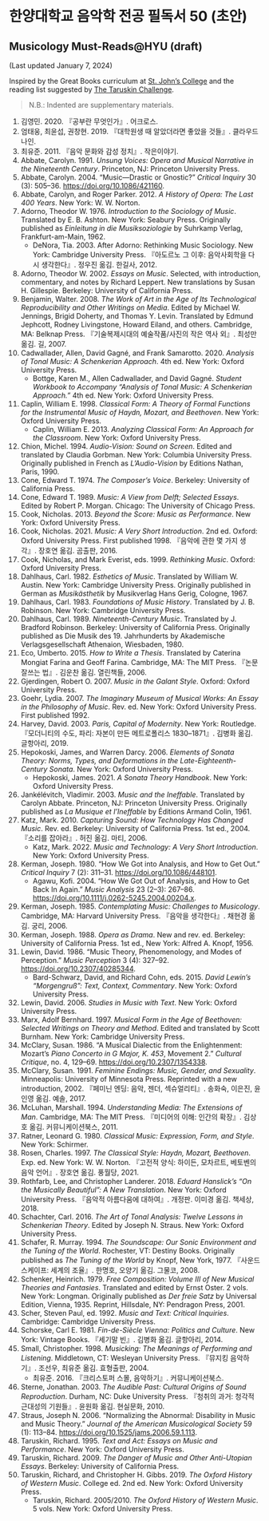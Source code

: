 # 한양대학교 음악학 전공 필독서 50 (초안)
## Musicology Must-Reads@HYU (draft)
(Last updated January 7, 2024)

Inspired by the Great Books curriculum at [St. John’s College](https://www.sjc.edu/academic-programs/undergraduate/great-books-reading-list) and the reading list suggested by [The Taruskin Challenge](https://taruskinchallenge.wordpress.com/musicology-must-reads-2/).

> N.B.: Indented are supplementary materials.

1. 김영민. 2020. 『공부란 무엇인가』. 어크로스.
2. 엄태웅, 최윤섭, 권창현. 2019. 『대학원생 때 알았더라면 좋았을 것들』. 클라우드나인.
3. 최유준. 2011. 『음악 문화와 감성 정치』. 작은이야기.
4. Abbate, Carolyn. 1991. *Unsung Voices: Opera and Musical Narrative in the Nineteenth Century*. Princeton, NJ: Princeton University Press.
5. Abbate, Carolyn. 2004. “Music—Drastic or Gnostic?” *Critical Inquiry* 30 (3): 505–36. https://doi.org/10.1086/421160.
6. Abbate, Carolyn, and Roger Parker. 2012. *A History of Opera: The Last 400 Years*. New York: W. W. Norton.
7. Adorno, Theodor W. 1976. *Introduction to the Sociology of Music*. Translated by E. B. Ashton. New York: Seabury Press. Originally published as *Einleitung in die Musiksoziologie* by Suhrkamp Verlag, Frankfurt-am-Main, 1962.
   - DeNora, Tia. 2003. After Adorno: Rethinking Music Sociology. New York: Cambridge University Press. 『아도르노 그 이후: 음악사회학을 다시 생각한다』. 정우진 옮김. 한길사, 2012.
8. Adorno, Theodor W. 2002. *Essays on Music*. Selected, with introduction, commentary, and notes by Richard Leppert. New translations by Susan H. Gillespie. Berkeley: University of California Press.
9.  Benjamin, Walter. 2008. *The Work of Art in the Age of Its Technological Reproducibility and Other Writings on Media*. Edited by Michael W. Jennings, Brigid Doherty, and Thomas Y. Levin. Translated by Edmund Jephcott, Rodney Livingstone, Howard Eiland, and others. Cambridge, MA: Belknap Press. 『기술복제시대의 예술작품/사진의 작은 역사 외』. 최성만 옮김. 길, 2007.
10. Cadwallader, Allen, David Gagné, and Frank Samarotto. 2020. *Analysis of Tonal Music: A Schenkerian Approach*. 4th ed. New York: Oxford University Press.
    - Bottge, Karen M., Allen Cadwallader, and David Gagné. *Student Workbook to Accompany “Analysis of Tonal Music: A Schenkerian Approach.”* 4th ed. New York: Oxford University Press.
11. Caplin, William E. 1998. *Classical Form: A Theory of Formal Functions for the Instrumental Music of Haydn, Mozart, and Beethoven*. New York: Oxford University Press.
    - Caplin, William E. 2013. *Analyzing Classical Form: An Approach for the Classroom*. New York: Oxford University Press.
12. Chion, Michel. 1994. *Audio-Vision: Sound on Screen*. Edited and translated by Claudia Gorbman. New York: Columbia University Press. Originally published in French as *L’Audio-Vision* by Editions Nathan,  Paris, 1990.
13. Cone, Edward T. 1974. *The Composer’s Voice*. Berkeley: University of California Press.
14. Cone, Edward T. 1989. *Music: A View from Delft; Selected Essays*. Edited by Robert P. Morgan. Chicago: The University of Chicago Press.
15. Cook, Nicholas. 2013. *Beyond the Score: Music as Performance*. New York: Oxford University Press.
16. Cook, Nicholas. 2021. *Music: A Very Short Introduction*. 2nd ed. Oxford: Oxford University Press. First published 1998. 『음악에 관한 몇 가지 생각』. 장호연 옮김. 곰출판, 2016.
17. Cook, Nicholas, and Mark Everist, eds. 1999. *Rethinking Music*. Oxford: Oxford University Press.
18. Dahlhaus, Carl. 1982. *Esthetics of Music*. Translated by William W. Austin. New York: Cambridge University Press. Originally published in German as *Musikästhetik* by Musikverlag Hans Gerig, Cologne, 1967.
19. Dahlhaus, Carl. 1983. *Foundations of Music History*. Translated by J. B. Robinson. New York: Cambridge University Press. 
20. Dahlhaus, Carl. 1989. *Nineteenth-Century Music*. Translated by J. Bradford Robinson. Berkeley: University of California Press. Originally published as Die Musik des 19. Jahrhunderts by Akademische Verlagsgesellschaft Athenaion, Wiesbaden, 1980.
21. Eco, Umberto. 2015. *How to Write a Thesis*. Translated by Caterina Mongiat Farina and Geoff Farina. Cambridge, MA: The MIT Press. 『논문 잘쓰는 법』. 김운찬 옮김. 열린책들, 2006.
22. Gjerdingen, Robert O. 2007. *Music in the Galant Style*. Oxford: Oxford University Press.
23. Goehr, Lydia. 2007. *The Imaginary Museum of Musical Works: An Essay in the Philosophy of Music*. Rev. ed. New York: Oxford University Press. First published 1992.
24. Harvey, David. 2003. *Paris, Capital of Modernity*. New York: Routledge. 『모더니티의 수도, 파리: 자본이 만든 메트로폴리스 1830–1871』. 김병화 옮김. 글항아리, 2019.
25. Hepokoski, James, and Warren Darcy. 2006. *Elements of Sonata Theory: Norms, Types, and Deformations in the Late-Eighteenth-Century Sonata*. New York: Oxford University Press.
    - Hepokoski, James. 2021. *A Sonata Theory Handbook*. New York: Oxford University Press.
26. Jankélévitch, Vladimir. 2003. *Music and the Ineffable*. Translated by Carolyn Abbate. Princeton, NJ: Princeton University Press. Originally published as *La Musique et l’Ineffable* by Éditions Armand Colin, 1961.
27. Katz, Mark. 2010. *Capturing Sound: How Technology Has Changed Music*. Rev. ed. Berkeley: University of California Press. 1st ed., 2004. 『소리를 잡아라』. 허진 옮김. 마티, 2006.
    - Katz, Mark. 2022. *Music and Technology: A Very Short Introduction*. New York: Oxford University Press.
28. Kerman, Joseph. 1980. “How We Got into Analysis, and How to Get Out.” *Critical Inquiry* 7 (2): 311–31. https://doi.org/10.1086/448101.
    - Agawu, Kofi. 2004. “How We Got Out of Analysis, and How to Get Back In Again.” *Music Analysis* 23 (2–3): 267–86. https://doi.org/10.1111/j.0262-5245.2004.00204.x.
29. Kerman, Joseph. 1985. *Contemplating Music: Challenges to Musicology*. Cambridge, MA: Harvard University Press. 『음악을 생각한다』. 채현경 옮김. 궁리, 2006.
30. Kerman, Joseph. 1988. *Opera as Drama*. New and rev. ed. Berkeley: University of California Press. 1st ed., New York: Alfred A. Knopf, 1956.
31. Lewin, David. 1986. “Music Theory, Phenomenology, and Modes of Perception.” *Music Perception* 3 (4): 327–92. https://doi.org/10.2307/40285344.
    - Bard-Schwarz, David, and Richard Cohn, eds. 2015. *David Lewin’s “Morgengruß”: Text, Context, Commentary*. New York: Oxford University Press.
32. Lewin, David. 2006. *Studies in Music with Text*. New York: Oxford University Press.
33. Marx, Adolf Bernhard. 1997. *Musical Form in the Age of Beethoven: Selected Writings on Theory and Method*. Edited and translated by Scott Burnham. New York: Cambridge University Press.
34. McClary, Susan. 1986. “A Musical Dialectic from the Enlightenment: Mozart’s *Piano Concerto in G Major, K. 453*, Movement 2.” *Cultural Critique*, no. 4, 129–69. https://doi.org/10.2307/1354338.
35. McClary, Susan. 1991. *Feminine Endings: Music, Gender, and Sexuality*. Minneapolis: University of Minnesota Press. Reprinted with a new introduction, 2002. 『페미닌 엔딩: 음악, 젠더, 섹슈얼리티』. 송화숙, 이은진, 윤인영 옮김. 예솔, 2017.
36. McLuhan, Marshall. 1994. *Understanding Media: The Extensions of Man*. Cambridge, MA: The MIT Press. 『미디어의 이해: 인간의 확장』. 김상호 옮김. 커뮤니케이션북스, 2011.
37. Ratner, Leonard G. 1980. *Classical Music: Expression, Form, and Style*. New York: Schirmer.
38. Rosen, Charles. 1997. *The Classical Style: Haydn, Mozart, Beethoven*. Exp. ed. New York: W. W. Norton. 『고전적 양식: 하이든, 모차르트, 베토벤의 음악 언어』. 장호연 옮김. 풍월당, 2021.
39. Rothfarb, Lee, and Christopher Landerer. 2018. *Eduard Hanslick’s “On the Musically Beautiful”: A New Translation*. New York: Oxford University Press. 『음악적 아름다움에 대하여』. 개정판. 이미경 옮김. 책세상, 2018.
40. Schachter, Carl. 2016. *The Art of Tonal Analysis: Twelve Lessons in Schenkerian Theory*. Edited by Joseph N. Straus. New York: Oxford University Press.
41. Schafer, R. Murray. 1994. *The Soundscape: Our Sonic Environment and the Tuning of the World*. Rochester, VT: Destiny Books. Originally published as *The Tuning of the World* by Knopf, New York, 1977. 『사운드스케이프: 세계의 조율』. 한명호, 오양기 옮김. 그물코, 2008.
42. Schenker, Heinrich. 1979. *Free Composition: Volume III of New Musical Theories and Fantasies*. Translated and edited by Ernst Oster. 2 vols. New York: Longman. Originally published as *Der freie Satz* by Universal Edition, Vienna, 1935. Reprint, Hillsdale, NY: Pendragon Press, 2001.
43. Scher, Steven Paul, ed. 1992. *Music and Text: Critical Inquiries*. Cambridge: Cambridge University Press.
44. Schorske, Carl E. 1981. *Fin-de-Siècle Vienna: Politics and Culture*. New York: Vintage Books. 『세기말 빈』. 김병화 옮김. 글항아리, 2014.
45. Small, Christopher. 1998. *Musicking: The Meanings of Performing and Listening*. Middletown, CT: Wesleyan University Press. 『뮤지킹 음악하기』. 조선우, 최유준 옮김. 효형출판, 2004.
    - 최유준. 2016. 『크리스토퍼 스몰, 음악하기』. 커뮤니케이션북스.
46. Sterne, Jonathan. 2003. *The Audible Past: Cultural Origins of Sound Reproduction*. Durham, NC: Duke University Press. 『청취의 과거: 청각적 근대성의 기원들』. 윤원화 옮김. 현실문화, 2010.
47. Straus, Joseph N. 2006. “Normalizing the Abnormal: Disability in Music and Music Theory.” *Journal of the American Musicological Society* 59 (1): 113–84. https://doi.org/10.1525/jams.2006.59.1.113.
48. Taruskin, Richard. 1995. *Text and Act: Essays on Music and Performance*. New York: Oxford University Press.
49. Taruskin, Richard. 2009. *The Danger of Music and Other Anti-Utopian Essays*. Berkeley: University of California Press.
50. Taruskin, Richard, and Christopher H. Gibbs. 2019. *The Oxford History of Western Music*. College ed. 2nd ed. New York: Oxford University Press.
    - Taruskin, Richard. 2005/2010. *The Oxford History of Western Music*. 5 vols. New York: Oxford University Press.